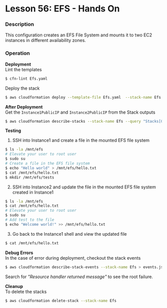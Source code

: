 # Lesson 56: EFS - Hands On

### Description

This configuration creates an EFS File System and mounts it to two EC2 instances in different availability zones.

### Operation

**Deployment**  
Lint the templates

```bash
$ cfn-lint Efs.yaml
```

Deploy the stack

```bash
$ aws cloudformation deploy --template-file Efs.yaml  --stack-name Efs --parameter-overrides file://private-parameters.json --capabilities CAPABILITY_NAMED_IAM
```

**After Deployment**  
Get the `Instance1PublicIP` and `Instance2PublicIP` from the Stack outputs

```bash
$ aws cloudformation describe-stacks --stack-name Efs --query "Stacks[0].Outputs" --no-cli-pager
```

**Testing**

1. SSH into Instance1 and create a file in the mounted EFS file system

```bash
$ ls -la /mnt/efs
# Elevate your user to root user
$ sudo su
# Create a file in the EFS file system
$ echo "Hello world" > /mnt/efs/hello.txt
$ cat /mnt/efs/hello.txt
$ mkdir /mnt/efs/tests
```

2. SSH into Instance2 and update the file in the mounted EFS file system created in Instance1

```bash
$ ls -la /mnt/efs
$ cat /mnt/efs/hello.txt
# Elevate your user to root user
$ sudo su
# Add test to the file
$ echo "Welcome world!" >> /mnt/efs/hello.txt
```

3. Go back to the Instance1 shell and view the updated file

```bash
$ cat /mnt/efs/hello.txt
```

**Debug Errors**  
 In the case of error during deployment, checkout the stack events

```bash
$ aws cloudformation describe-stack-events --stack-name Efs > events.json
```

Search for _"Resource handler returned message"_ to see the root failure.

**Cleanup**  
To delete the stacks

```bash
$ aws cloudformation delete-stack --stack-name Efs
```
